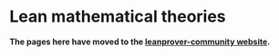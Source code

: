 # Lean mathematical theories

**The pages here have moved to the [leanprover-community website](https://leanprover-community.github.io/mathlib-overview.html).**
